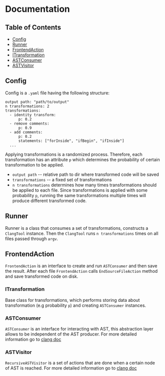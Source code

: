 # Documentation 

<!-- TABLE OF CONTENTS -->
## Table of Contents

* [Config](#config)
* [Runner](#runner)
* [FrontendAction](#frontendaction)
* [ITransformation](#itransformation)
* [ASTConsumer](#astconsumer)
* [ASTVisitor](#astvisitor)


<!-- CONFIG -->
## Config

Config is a `.yaml` file having the following structure:
```
output path: "path/to/output"
n transformations: 2
transformations:
  - identity transform:
      p: 0.2
  - remove comments:
      p: 0.9
  - add comments:
      p: 0.2
      statements: ["forInside", "ifBegin", "ifInside"]
  ...
```

Applying transformations is a randomized process. Therefore, each transformation has an attribute
`p` which determines the probability of certain transformation to be applied. 

- `output path` -- relative path to dir where transformed code will be saved
- `transformations` -- a fixed set of transformations
- `n transformations` determines how many times transformations should be applied to each file. 
Since transformations is applied with some probability `p`, running the same transformations multiple 
times will produce different transformed code.



<!-- RUNNER -->
## Runner

Runner is a class that consumes a set of transformations, constructs a 
`ClangTool` instance. Then the `ClangTool` runs `n transformations` times on 
all files passed through `argv`.



<!-- FRONTEND ACTION -->
## FrontendAction

`FrontendAction` is an interface to create and run `ASTConsumer` and then save the result.
 After each file `FrontendAction` calls 
`EndSourceFileAction` method and save transformed code on disk.

<!-- ITRANSFORMATION -->
### ITransformation

Base class for transformations, which performs storing data about transformation (e.g probability `p`) and 
creating `ASTConsumer` instances.


<!-- ASTCONSUMER -->
### ASTConsumer

`ASTConsumer` is an interface for interacting with AST, this abstraction layer allows
to be independent of the AST producer. For more detailed 
information go to [clang doc](https://clang.llvm.org/doxygen/classclang_1_1ASTConsumer.html)


<!-- ASTVISITOR -->
### ASTVisitor

`RecursiveASTVisitor` is a set of actions that are done when a certain node of AST is reached. For more detailed 
information go to [clang doc](https://clang.llvm.org/doxygen/classclang_1_1RecursiveASTVisitor.html)
